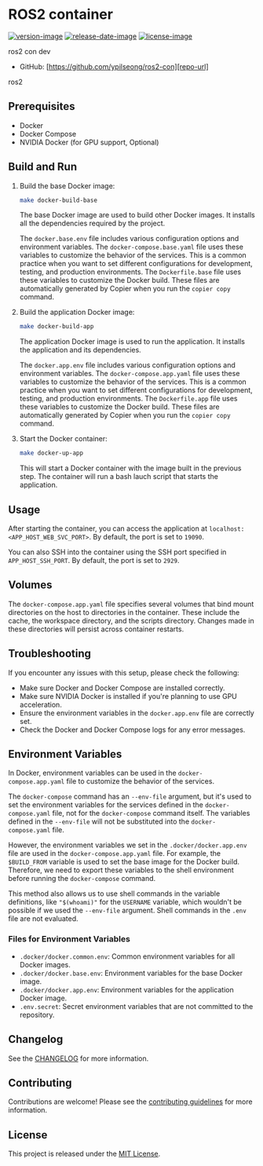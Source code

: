 # ROS2 container

[![version-image]][release-url]
[![release-date-image]][release-url]
[![license-image]][license-url]

ros2 con dev

- GitHub: [https://github.com/ypilseong/ros2-con][repo-url]

ros2

## Prerequisites

- Docker
- Docker Compose
- NVIDIA Docker (for GPU support, Optional)

## Build and Run

1. Build the base Docker image:

   ```bash
   make docker-build-base
   ```

   The base Docker image are used to build other Docker images. It installs all the dependencies required by the project.

   The `docker.base.env` file includes various configuration options and environment variables. The `docker-compose.base.yaml` file uses these variables to customize the behavior of the services. This is a common practice when you want to set different configurations for development, testing, and production environments. The `Dockerfile.base` file uses these variables to customize the Docker build. These files are automatically generated by Copier when you run the `copier copy` command.

2. Build the application Docker image:

   ```bash
   make docker-build-app
   ```

   The application Docker image is used to run the application. It installs the application and its dependencies.

   The `docker.app.env` file includes various configuration options and environment variables. The `docker-compose.app.yaml` file uses these variables to customize the behavior of the services. This is a common practice when you want to set different configurations for development, testing, and production environments. The `Dockerfile.app` file uses these variables to customize the Docker build. These files are automatically generated by Copier when you run the `copier copy` command.

3. Start the Docker container:

   ```bash
   make docker-up-app
   ```

   This will start a Docker container with the image built in the previous step. The container will run a bash lauch script that starts the application.

## Usage

After starting the container, you can access the application at `localhost:<APP_HOST_WEB_SVC_PORT>`. By default, the port is set to `19090`.

You can also SSH into the container using the SSH port specified in `APP_HOST_SSH_PORT`. By default, the port is set to `2929`.

## Volumes

The `docker-compose.app.yaml` file specifies several volumes that bind mount directories on the host to directories in the container. These include the cache, the workspace directory, and the scripts directory. Changes made in these directories will persist across container restarts.

## Troubleshooting

If you encounter any issues with this setup, please check the following:

- Make sure Docker and Docker Compose are installed correctly.
- Make sure NVIDIA Docker is installed if you're planning to use GPU acceleration.
- Ensure the environment variables in the `docker.app.env` file are correctly set.
- Check the Docker and Docker Compose logs for any error messages.

## Environment Variables

In Docker, environment variables can be used in the `docker-compose.app.yaml` file to customize the behavior of the services.

The `docker-compose` command has an `--env-file` argument, but it's used to set the environment variables for the services defined in the `docker-compose.yaml` file, not for the `docker-compose` command itself. The variables defined in the `--env-file` will not be substituted into the `docker-compose.yaml` file.

However, the environment variables we set in the `.docker/docker.app.env` file are used in the `docker-compose.app.yaml` file. For example, the `$BUILD_FROM` variable is used to set the base image for the Docker build. Therefore, we need to export these variables to the shell environment before running the `docker-compose` command.

This method also allows us to use shell commands in the variable definitions, like `"$(whoami)"` for the `USERNAME` variable, which wouldn't be possible if we used the `--env-file` argument. Shell commands in the `.env` file are not evaluated.

### Files for Environment Variables

- `.docker/docker.common.env`: Common environment variables for all Docker images.
- `.docker/docker.base.env`: Environment variables for the base Docker image.
- `.docker/docker.app.env`: Environment variables for the application Docker image.
- `.env.secret`: Secret environment variables that are not committed to the repository.

## Changelog

See the [CHANGELOG] for more information.

## Contributing

Contributions are welcome! Please see the [contributing guidelines] for more information.

## License

This project is released under the [MIT License][license-url].
<!-- Links: -->
[license-image]: https://img.shields.io/github/license/ypilseong/ros2-con
[license-url]: https://github.com/ypilseong/ros2-con/blob/main/LICENSE
[version-image]: https://img.shields.io/github/v/release/ypilseong/ros2-con?sort=semver
[release-date-image]: https://img.shields.io/github/release-date/ypilseong/ros2-con
[release-url]: https://github.com/ypilseong/ros2-con/releases
[repo-url]: https://github.com/ypilseong/ros2-con
[changelog]: https://github.com/ypilseong/ros2-con/blob/main/CHANGELOG.md
[contributing guidelines]: https://github.com/ypilseong/ros2-con/blob/main/CONTRIBUTING.md
<!-- Links: -->
